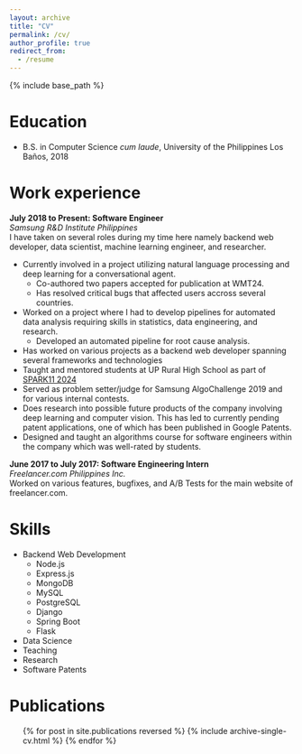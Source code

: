 ```yaml
---
layout: archive
title: "CV"
permalink: /cv/
author_profile: true
redirect_from:
  - /resume
---
```


{% include base_path %}

Education
======
* B.S. in Computer Science *cum laude*, University of the Philippines Los Baños, 2018

Work experience
======
**July 2018 to Present: Software Engineer**\
*Samsung R&D Institute Philippines*\
I have taken on several roles during my time here namely backend web developer, data scientist, machine learning engineer, and researcher.
* Currently involved in a project utilizing natural language processing and deep learning for a conversational agent. 
  * Co-authored two papers accepted for publication at WMT24.
  * Has resolved critical bugs that affected users accross several countries.
* Worked on a project where I had to develop pipelines for automated data analysis requiring skills in statistics, data engineering, and research.
  * Developed an automated pipeline for root cause analysis.
* Has worked on various projects as a backend web developer spanning several frameworks and technologies
* Taught and mentored students at UP Rural High School as part of [SPARK11 2024](https://research.samsung.com/news/-UPRHS-Continuing-the-Spark)
* Served as problem setter/judge for Samsung AlgoChallenge 2019 and for various internal contests.
* Does research into possible future products of the company involving deep learning and computer vision. This has led to currently pending patent applications, one of which has been published in Google Patents.
* Designed and taught an algorithms course for software engineers within the company which was well-rated by students.

**June 2017 to July 2017: Software Engineering Intern**\
*Freelancer.com Philippines Inc.*\
Worked on various features, bugfixes, and A/B Tests for the main website of freelancer.com.
  
Skills
======
* Backend Web Development
  * Node.js
  * Express.js
  * MongoDB
  * MySQL
  * PostgreSQL
  * Django
  * Spring Boot
  * Flask
* Data Science
* Teaching
* Research
* Software Patents

Publications
======
  <ul>{% for post in site.publications reversed %}
    {% include archive-single-cv.html %}
  {% endfor %}</ul>

<!-- Talks
======
  <ul>{% for post in site.talks reversed %}
    {% include archive-single-talk-cv.html  %}
  {% endfor %}</ul>
  
Teaching
======
  <ul>{% for post in site.teaching reversed %}
    {% include archive-single-cv.html %}
  {% endfor %}</ul>
  
Service and leadership
======
* Currently signed in to 43 different slack teams -->

